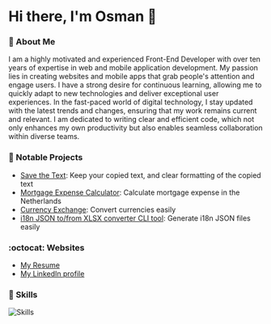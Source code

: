 <h1> Hi there, I'm Osman 👋 </h1>

### :milky_way: About Me
I am a highly motivated and experienced Front-End Developer with over ten years of expertise in web and mobile application development. My passion lies in creating websites and mobile apps that grab people's attention and engage users. I have a strong desire for continuous learning, allowing me to quickly adapt to new technologies and deliver exceptional user experiences. In the fast-paced world of digital technology, I stay updated with the latest trends and changes, ensuring that my work remains current and relevant. I am dedicated to writing clear and efficient code, which not only enhances my own productivity but also enables seamless collaboration within diverse teams.

### 🌟 Notable Projects
- [Save the Text](https://github.com/ofcyln/save-the-text): Keep your copied text, and clear formatting of the copied text
- [Mortgage Expense Calculator](https://github.com/ofcyln/mortgage-expense-calculator): Calculate mortgage expense in the Netherlands
- [Currency Exchange](https://github.com/ofcyln/currency-exchange): Convert currencies easily
- [i18n JSON to/from XLSX converter CLI tool](https://github.com/ofcyln/i18n-json-to-xlsx-converter): Generate i18n JSON files easily

### :octocat: Websites
- [My Resume](https://osmanfikretceylan.com)
- [My LinkedIn profile](https://www.linkedin.com/in/ofcyln/)

### 🔧 Skills
![Skills](https://skillicons.dev/icons?i=html,css,js,ts,react,angular,nodejs,express,nextjs,jest,cypress,tailwind,git,github,vite,webpack,postman,prisma,vercel,vim,vscode,wordpress)
